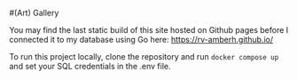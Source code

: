 #(Art) Gallery

You may find the last static build of this site hosted on Github pages before I connected it to my database using Go here: https://rv-amberh.github.io/

To run this project locally, clone the repository and run `docker compose up` and set your SQL credentials in the .env file. 
